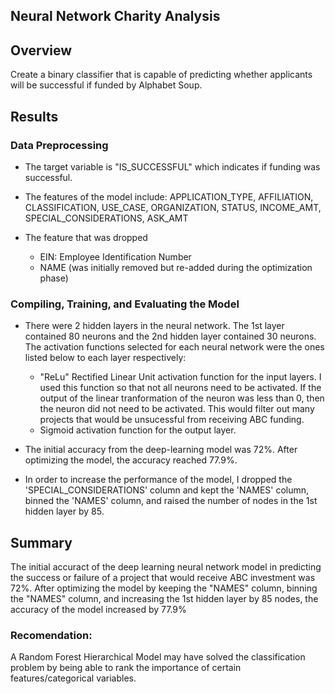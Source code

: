 ## Neural Network Charity Analysis

## Overview
Create a binary classifier that is capable of predicting whether applicants will be successful if funded by Alphabet Soup.

## Results
### Data Preprocessing

* The target variable is "IS_SUCCESSFUL" which indicates if funding was successful.

* The features of the model include:
APPLICATION_TYPE, AFFILIATION, CLASSIFICATION, USE_CASE, ORGANIZATION, STATUS, INCOME_AMT, SPECIAL_CONSIDERATIONS, ASK_AMT

* The feature that was dropped
    * EIN: Employee Identification Number
    * NAME (was initially removed but re-added during the optimization phase)

### Compiling, Training, and Evaluating the Model

* There were 2 hidden layers in the neural network. The 1st layer contained 80 neurons and the 2nd hidden layer contained 30 neurons. The activation functions selected for each neural network were the ones listed below to each layer respectively:

    * "ReLu" Rectified Linear Unit activation function for the input layers. I used this function so that not all neurons need to be activated. If the output of the linear tranformation of the neuron was less than 0, then the neuron did not need to be activated. This would filter out many projects that would be unsucessful from receiving ABC funding.
    * Sigmoid activation function for the output layer.

* The initial accuracy from the deep-learning model was 72%. After optimizing the model, the accuracy reached 77.9%.

* In order to increase the performance of the model, I dropped the 'SPECIAL_CONSIDERATIONS' column and kept the 'NAMES' column, binned the 'NAMES' column, and raised the number of nodes in the 1st hidden layer by 85.

## Summary
The initial accuract of the deep learning neural network model in predicting the success or failure of a project that would receive ABC investment was 72%. After optimizing the model by keeping the "NAMES" column, binning the "NAMES" column, and increasing the 1st hidden layer by 85 nodes, the accuracy of the model increased by 77.9%

### Recomendation: 
A Random Forest Hierarchical Model may have solved the classification problem by being able to rank the importance of certain features/categorical variables.
